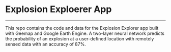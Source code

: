 # Explosion Exploerer App
--------------------
This repo contains the code and data for the Explosion Explorer app built with Geemap and Google Earth Engine. A two-layer neural network predicts the probability of an explosion at a user-defined location with remotely sensed data with an accuracy of 87%.
